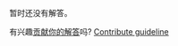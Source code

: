 
暂时还没有解答。

有兴趣[贡献你的解答](https://github.com/BFEdev/BFE.dev-solutions/blob/main/quiz/if_zh.md)吗? [Contribute guideline](https://github.com/BFEdev/BFE.dev-solutions#how-to-contribute)
